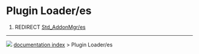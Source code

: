 # Plugin Loader/es
1.  REDIRECT [Std_AddonMgr/es](Std_AddonMgr/es.md)



---
![](images/Right_arrow.png) [documentation index](../README.md) > Plugin Loader/es
